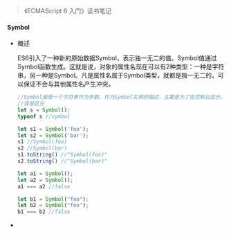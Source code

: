 > 《ECMAScript 6 入门》读书笔记

#### Symbol

* 概述

  ES6引入了一种新的原始数据Symbol，表示独一无二的值。Symbol值通过Symbol函数生成。这就是说，对象的属性名现在可以有2种类型：一种是字符串，另一种是Symbol。凡是属性名属于Symbol类型，就都是独一无二的，可以保证不会与其他属性名产生冲突。

  ```javascript
  //Symbol接受一个字符串作为参数，作为Symbol实例的描述，主要是为了在控制台显示，或者转为字符串时，
  //容易区分
  let s = Symbol();
  typeof s //symbol

  let s1 = Symbol('foo');
  let s2 = Symbol('bar');
  s1 //Symbol(foo)
  s2 //Symbol(bar)
  s1.toString() //"Symbol(foo)"
  s2.toString() //"Symbol(bar)"

  let a1 = Symbol();
  let a2 = Symbol();
  a1 === a2 //false

  let b1 = Symbol("foo");
  let b2 = Symbol("foo");
  b1 === b2 //false
  ```

* ​